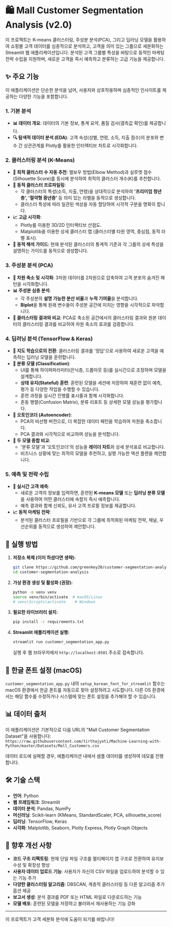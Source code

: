 # 🛍️ Mall Customer Segmentation Analysis (v2.0)

이 프로젝트는 K-means 클러스터링, 주성분 분석(PCA), 그리고 딥러닝 모델을 활용하여 쇼핑몰 고객 데이터를 심층적으로 분석하고, 고객을 의미 있는 그룹으로 세분화하는 Streamlit 웹 애플리케이션입니다. 분석된 고객 그룹별 특성을 바탕으로 동적인 마케팅 전략 수립을 지원하며, 새로운 고객을 즉시 예측하고 분류하는 고급 기능을 제공합니다.

## ✨ 주요 기능

이 애플리케이션은 단순한 분석을 넘어, 사용자와 상호작용하며 심층적인 인사이트를 제공하는 다양한 기능을 포함합니다.

### 1. 기본 분석
-   **📊 데이터 개요**: 데이터의 기본 정보, 통계 요약, 품질 검사(결측값 확인)를 제공합니다.
-   **🔍 탐색적 데이터 분석 (EDA)**: 고객 속성(성별, 연령, 소득, 지출 점수)의 분포와 변수 간 상관관계를 Plotly를 활용한 인터랙티브 차트로 시각화합니다.

### 2. 클러스터링 분석 (K-Means)
-   **🤖 최적 클러스터 수 자동 추천**: 엘보우 방법(Elbow Method)과 실루엣 점수(Silhouette Score)를 동시에 분석하여 최적의 클러스터 개수(K)를 추천합니다.
-   **🎨 동적 클러스터 프로파일링**:
    -   각 클러스터의 특성(소득, 지출, 연령)을 상대적으로 분석하여 **'프리미엄 청년층', '절약형 중년층'** 등 의미 있는 라벨을 동적으로 생성합니다.
    -   클러스터 특성에 따라 일관된 색상을 자동 할당하여 시각적 구분을 명확히 합니다.
-   **📈 고급 시각화**:
    -   Plotly를 이용한 3D/2D 인터랙티브 산점도.
    -   Matplotlib을 이용한 상세 클러스터 맵 (클러스터별 타원 영역, 중심점, 동적 라벨 표시).
-   **📖 동적 해석 가이드**: 현재 분석된 클러스터의 통계적 기준과 각 그룹의 상세 특성을 설명하는 가이드를 동적으로 생성합니다.

### 3. 주성분 분석 (PCA)
-   **🔬 차원 축소 및 시각화**: 3차원 데이터를 2차원으로 압축하여 고객 분포의 숨겨진 패턴을 시각화합니다.
-   **📊 주성분 심층 분석**:
    -   각 주성분의 **설명 가능한 분산 비율**과 **누적 기여율**을 분석합니다.
    -   **Biplot**을 통해 원래 변수들이 주성분 공간에 미치는 영향을 시각적으로 파악합니다.
-   **🔄 클러스터링 결과와 비교**: PCA로 축소된 공간에서의 클러스터링 결과와 원본 데이터의 클러스터링 결과를 비교하여 차원 축소의 효과를 검증합니다.

### 4. 딥러닝 분석 (TensorFlow & Keras)
-   **🧠 지도 학습으로의 전환**: 클러스터링 결과를 '정답'으로 사용하여 새로운 고객을 예측하는 딥러닝 모델을 훈련합니다.
-   **🎯 분류 모델 (Classification)**:
    -   UI를 통해 하이퍼파라미터(은닉층, 드롭아웃 등)를 실시간으로 조정하며 모델을 설계합니다.
    -   **상태 유지(Stateful) 훈련**: 훈련된 모델을 세션에 저장하여 재훈련 없이 예측, 평가 등 다양한 작업을 수행할 수 있습니다.
    -   훈련 과정을 실시간 진행률 표시줄과 함께 시각화합니다.
    -   혼동 행렬(Confusion Matrix), 분류 리포트 등 상세한 모델 성능을 평가합니다.
-   **🔄 오토인코더 (Autoencoder)**:
    -   PCA의 비선형 버전으로, 더 복잡한 데이터 패턴을 학습하여 차원을 축소합니다.
    -   PCA 결과와 시각적으로 비교하여 성능을 분석합니다.
-   **🔀 두 모델 종합 비교**:
    -   '분류 모델'과 '오토인코더'의 성능을 **레이더 차트**와 상세 분석표로 비교합니다.
    -   비즈니스 상황에 맞는 최적의 모델을 추천하고, 실행 가능한 액션 플랜을 제안합니다.

### 5. 예측 및 전략 수립
-   **🔮 실시간 고객 예측**:
    -   새로운 고객의 정보를 입력하면, 훈련된 **K-means 모델** 또는 **딥러닝 분류 모델**을 사용하여 어떤 클러스터에 속할지 즉시 예측합니다.
    -   예측 결과와 함께 신뢰도, 유사 고객 프로필 정보를 제공합니다.
-   **📈 동적 마케팅 전략**:
    -   분석된 클러스터 프로필을 기반으로 각 그룹에 최적화된 마케팅 전략, 채널, 우선순위를 동적으로 생성하여 제안합니다.

## 🚀 실행 방법

1.  **저장소 복제 (이미 하셨다면 생략):**
    ```bash
    git clone https://github.com/greenkey20/customer-segmentation-analysis.git
    cd customer-segmentation-analysis
    ```

2.  **가상 환경 생성 및 활성화 (권장):**
    ```bash
    python -m venv venv
    source venv/bin/activate  # macOS/Linux
    # venv\Scripts\activate    # Windows
    ```

3.  **필요한 라이브러리 설치:**
    ```bash
    pip install -r requirements.txt
    ```

4.  **Streamlit 애플리케이션 실행:**
    ```bash
    streamlit run customer_segmentation_app.py
    ```
    실행 후 웹 브라우저에서 `http://localhost:8501` 주소로 접속합니다.

## 📝 한글 폰트 설정 (macOS)

`customer_segmentation_app.py` 내의 `setup_korean_font_for_streamlit` 함수는 macOS 환경에서 한글 폰트를 자동으로 찾아 설정하려고 시도합니다. 다른 OS 환경에서는 해당 함수를 수정하거나 시스템에 맞는 폰트 설정을 추가해야 할 수 있습니다.

## 📊 데이터 출처

이 애플리케이션은 기본적으로 다음 URL의 "Mall Customer Segmentation Dataset"을 사용합니다:
`https://raw.githubusercontent.com/tirthajyoti/Machine-Learning-with-Python/master/Datasets/Mall_Customers.csv`

데이터 로드에 실패할 경우, 애플리케이션 내에서 샘플 데이터를 생성하여 데모를 진행합니다.

## 🛠️ 기술 스택

-   **언어**: Python
-   **웹 프레임워크**: Streamlit
-   **데이터 분석**: Pandas, NumPy
-   **머신러닝**: Scikit-learn (KMeans, StandardScaler, PCA, silhouette_score)
-   **딥러닝**: TensorFlow, Keras
-   **시각화**: Matplotlib, Seaborn, Plotly Express, Plotly Graph Objects

## 🔮 향후 개선 사항

-   **코드 구조 리팩토링**: 현재 단일 파일 구조를 멀티페이지 앱 구조로 전환하여 유지보수성 및 확장성 향상
-   **사용자 데이터 업로드 기능**: 사용자가 자신의 CSV 파일을 업로드하여 분석할 수 있는 기능 추가
-   **다양한 클러스터링 알고리즘**: DBSCAN, 계층적 클러스터링 등 다른 알고리즘 추가 옵션 제공
-   **보고서 생성**: 분석 결과를 PDF 또는 HTML 파일로 다운로드하는 기능
-   **모델 배포**: 훈련된 모델을 저장하고 불러와서 재사용하는 기능 강화

---

이 프로젝트가 고객 세분화 분석에 도움이 되기를 바랍니다!
